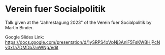 # Verein fuer Socialpolitik

Talk given at the "Jahrestagung 2023" of the Verein fuer Socialpolitik by Martin Binder.

Google Slides Link: https://docs.google.com/presentation/d/1ySRPS4xVpNj3AniF5FsKWBHjPcNv0x1a7DMDb7anWNg/edit
